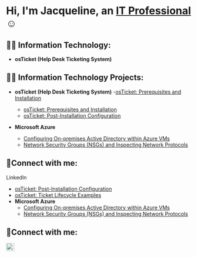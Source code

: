 
<h1>Hi, I'm Jacqueline, an <a href="https://linkedin.com/in/Jacqueline">IT Professional</a>☺</h1>

<h2>👨‍💻 Information Technology:</h2>

- <b>osTicket (Help Desk Ticketing System)</b>

<h2>👨‍💻 Information Technology Projects:</h2>

- <b>osTicket (Help Desk Ticketing System)</b>
  -[osTicket: Prerequisites and Installation](https://github.com/smithjacqueline/osticket-prereqs)
  -  [osTicket: Prerequisites and Installation](https://github.com/smithjacqueline/osticket-prereqs)
  - [osTicket: Post-Installation Configuration](https://github.com/smithjacqueline/post-install-config)
    
- <b>Microsoft Azure</b>
  - [Configuring On-premises Active Directory within Azure VMs](https://github.com/smithjacqueline/configure-ad)
  - [Network Security Groups (NSGs) and Inspecting Network Protocols](https://github.com/smithjacqueline/azure-network-protocols)

<h2>🤳Connect with me:</h2>


 LinkedIn


[twitter]: https://twitter.com/smithjacqueline
[instagram]: https://www.instagram.com/smithjacqueline
[linkedin]: https://linkedin.com/in/smithjacqueline
  - [osTicket: Post-Installation Configuration](https://github.com/smithjacqueline/post-install-config)
  - [osTicket: Ticket Lifecycle Examples](https://github.com/smithjacqueline/ticket-lifecycle)
- <b>Microsoft Azure</b>
  - [Configuring On-premises Active Directory within Azure VMs](https://github.com/smithjacqueline/configure-ad)
  - [Network Security Groups (NSGs) and Inspecting Network Protocols](https://github.com/smithjacqueline/azure-network-protocols)

<h2>🤳Connect with me:</h2>


[<img align="left" alt="Jacqueline | LinkedIn" width="22px" src="https://cdn.jsdelivr.net/npm/simple-icons@v3/icons/linkedin.svg" />][linkedin]


[linkedin]: https://linkedin.com/in/Jacqueline
<!--
**smithjacqueline/smithjacqueline** is a ✨ _special_ ✨ repository because its `README.md` (this file) appears on your GitHub profile.

Here are some ideas to get you started:

- 🔭 I’m currently working on ...
- 🌱 I’m currently learning ...
- 👯 I’m looking to collaborate on ...
- 🤔 I’m looking for help with ...
- 💬 Ask me about ...
- 📫 How to reach me: ...
- 😄 Pronouns: ...
- ⚡ Fun fact: ...
-->
